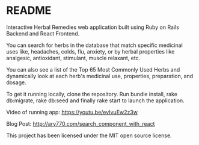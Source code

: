 # README

Interactive Herbal Remedies web application built using Ruby on Rails Backend and React Frontend.

You can search for herbs in the database that match specific medicinal uses like, headaches, colds, flu, anxiety, or by herbal properties like analgesic, antioxidant, stimulant, muscle relaxant, etc.

You can also see a list of the Top 65 Most Commonly Used Herbs and dynamically look at each herb's medicinal use, properties, preparation, and dosage.

To get it running locally, clone the repository. Run bundle install, rake db:migrate, rake db:seed and finally rake start to launch the application.

Video of running app:
https://youtu.be/evIvuEw2z3w

Blog Post:
http://ary770.com/search_component_with_react

This project has been licensed under the MIT open source license.
